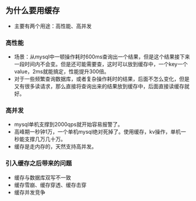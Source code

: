 ## 为什么要用缓存

* 主要有两个用途：高性能、高并发

### 高性能

* 场景：从mysql中一顿操作耗时600ms查询出一个结果，但是这个结果接下来一段时间内不会变。但是还可能需要查，这时可以放到缓存中，一个key一个value，2ms就能搞定，性能提升300倍。
* 对于一些频繁查询数据库，或者复杂操作耗时的结果，后面不怎么变化，但是又有很多读请求，那么直接将查询出来的结果放到缓存中，后面直接读缓存就好。

### 高并发

* mysql单机支撑到2000qps就开始容易报警了。
* 高峰期一秒钟1万，一个单机mysql绝对死掉了。使用缓存，kv操作，单机一秒能支撑几万几十万。
* 缓存是走内存的，天然支持高并发。

### 引入缓存之后带来的问题

* 缓存与数据库双写不一致
* 缓存雪崩、缓存穿透、缓存击穿
* 缓存并发竞争